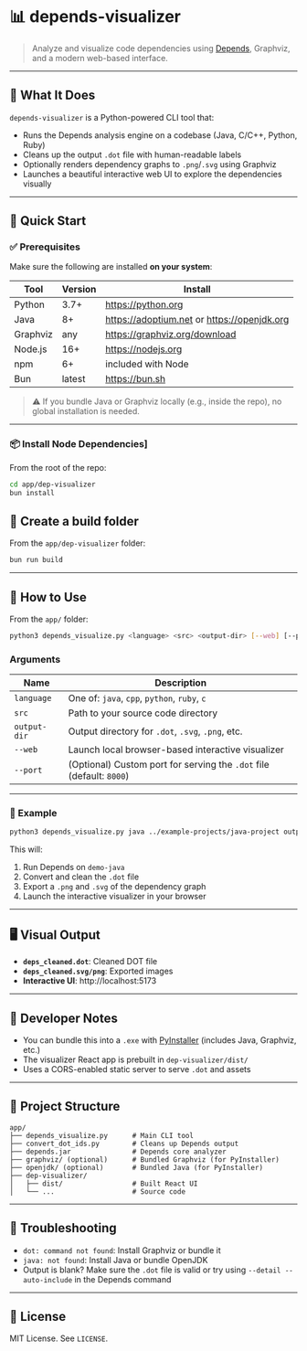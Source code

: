 # 📊 depends-visualizer

> Analyze and visualize code dependencies using [Depends](https://github.com/multilang-depends/depends), Graphviz, and a modern web-based interface.

---

## 🧩 What It Does

`depends-visualizer` is a Python-powered CLI tool that:
- Runs the Depends analysis engine on a codebase (Java, C/C++, Python, Ruby)
- Cleans up the output `.dot` file with human-readable labels
- Optionally renders dependency graphs to `.png`/`.svg` using Graphviz
- Launches a beautiful interactive web UI to explore the dependencies visually

---

## 🚀 Quick Start

### ✅ Prerequisites

Make sure the following are installed **on your system**:

| Tool         | Version | Install |
|--------------|---------|---------|
| Python       | 3.7+    | https://python.org |
| Java         | 8+      | https://adoptium.net or https://openjdk.org |
| Graphviz     | any     | https://graphviz.org/download |
| Node.js      | 16+     | https://nodejs.org |
| npm          | 6+      | included with Node |
| Bun          | latest  | https://bun.sh |

> ⚠️ If you bundle Java or Graphviz locally (e.g., inside the repo), no global installation is needed.

---

### 📦 Install Node Dependencies]

From the root of the repo:

```bash
cd app/dep-visualizer
bun install
```

## 📂 Create a build folder

From the `app/dep-visualizer` folder:

```bash
bun run build
```

---

## 📂 How to Use

From the `app/` folder:

```bash
python3 depends_visualize.py <language> <src> <output-dir> [--web] [--port <port>]
```

### Arguments

| Name        | Description                                       |
|-------------|---------------------------------------------------|
| `language`  | One of: `java`, `cpp`, `python`, `ruby`, `c`     |
| `src`       | Path to your source code directory                |
| `output-dir`| Output directory for `.dot`, `.svg`, `.png`, etc. |
| `--web`     | Launch local browser-based interactive visualizer |
| `--port`    | (Optional) Custom port for serving the `.dot` file (default: `8000`) |

---

### 🧪 Example

```bash
python3 depends_visualize.py java ../example-projects/java-project output-java --web
```

This will:
1. Run Depends on `demo-java`
2. Convert and clean the `.dot` file
3. Export a `.png` and `.svg` of the dependency graph
4. Launch the interactive visualizer in your browser

---

## 🖥️ Visual Output

- **`deps_cleaned.dot`**: Cleaned DOT file
- **`deps_cleaned.svg/png`**: Exported images
- **Interactive UI**: http://localhost:5173

---

## 🔧 Developer Notes

- You can bundle this into a `.exe` with [PyInstaller](https://pyinstaller.org/) (includes Java, Graphviz, etc.)
- The visualizer React app is prebuilt in `dep-visualizer/dist/`
- Uses a CORS-enabled static server to serve `.dot` and assets

---

## 📁 Project Structure

```
app/
├── depends_visualize.py      # Main CLI tool
├── convert_dot_ids.py        # Cleans up Depends output
├── depends.jar               # Depends core analyzer
├── graphviz/ (optional)      # Bundled Graphviz (for PyInstaller)
├── openjdk/ (optional)       # Bundled Java (for PyInstaller)
├── dep-visualizer/
│   ├── dist/                 # Built React UI
│   └── ...                   # Source code
```

---

## 🧹 Troubleshooting

- `dot: command not found`: Install Graphviz or bundle it
- `java: not found`: Install Java or bundle OpenJDK
- Output is blank? Make sure the `.dot` file is valid or try using `--detail --auto-include` in the Depends command

---

## 📜 License

MIT License. See `LICENSE`.

